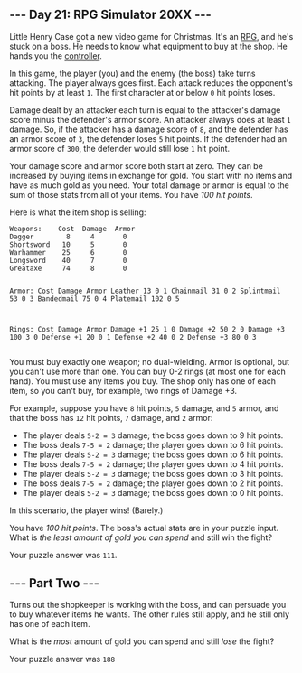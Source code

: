 <article class="day-desc"><h2>--- Day 21: RPG Simulator 20XX ---</h2><p>Little <span title="The sky above the battle is the color of television, tuned to a dead channel.">Henry Case</span> got a new video game for Christmas.  It's an <a href="https://en.wikipedia.org/wiki/Role-playing_video_game">RPG</a>, and he's stuck on a boss.  He needs to know what equipment to buy at the shop.  He hands you the <a href="https://en.wikipedia.org/wiki/Game_controller">controller</a>.</p>
<p>In this game, the player (you) and the enemy (the boss) take turns attacking.  The player always goes first.  Each attack reduces the opponent's hit points by at least <code>1</code>.  The first character at or below <code>0</code> hit points loses.</p>
<p>Damage dealt by an attacker each turn is equal to the attacker's damage score minus the defender's armor score.  An attacker always does at least <code>1</code> damage.  So, if the attacker has a damage score of <code>8</code>, and the defender has an armor score of <code>3</code>, the defender loses <code>5</code> hit points.  If the defender had an armor score of <code>300</code>, the defender would still lose <code>1</code> hit point.</p>
<p>Your damage score and armor score both start at zero.  They can be increased by buying items in exchange for gold.  You start with no items and have as much gold as you need.  Your total damage or armor is equal to the sum of those stats from all of your items.  You have <em>100 hit points</em>.</p>
<p>Here is what the item shop is selling:</p>
<pre><code>Weapons:    Cost  Damage  Armor
Dagger        8     4       0
Shortsword   10     5       0
Warhammer    25     6       0
Longsword    40     7       0
Greataxe     74     8       0

Armor:      Cost  Damage  Armor
Leather      13     0       1
Chainmail    31     0       2
Splintmail   53     0       3
Bandedmail   75     0       4
Platemail   102     0       5

Rings:      Cost  Damage  Armor
Damage +1    25     1       0
Damage +2    50     2       0
Damage +3   100     3       0
Defense +1   20     0       1
Defense +2   40     0       2
Defense +3   80     0       3
</code></pre>
<p>You must buy exactly one weapon; no dual-wielding.  Armor is optional, but you can't use more than one.  You can buy 0-2 rings (at most one for each hand).  You must use any items you buy.  The shop only has one of each item, so you can't buy, for example, two rings of Damage +3.</p>
<p>For example, suppose you have <code>8</code> hit points, <code>5</code> damage, and <code>5</code> armor, and that the boss has <code>12</code> hit points, <code>7</code> damage, and <code>2</code> armor:</p>
<ul>
<li>The player deals <code>5-2 = 3</code> damage; the boss goes down to 9 hit points.</li>
<li>The boss deals <code>7-5 = 2</code> damage; the player goes down to 6 hit points.</li>
<li>The player deals <code>5-2 = 3</code> damage; the boss goes down to 6 hit points.</li>
<li>The boss deals <code>7-5 = 2</code> damage; the player goes down to 4 hit points.</li>
<li>The player deals <code>5-2 = 3</code> damage; the boss goes down to 3 hit points.</li>
<li>The boss deals <code>7-5 = 2</code> damage; the player goes down to 2 hit points.</li>
<li>The player deals <code>5-2 = 3</code> damage; the boss goes down to 0 hit points.</li>
</ul>
<p>In this scenario, the player wins!  (Barely.)</p>
<p>You have <em>100 hit points</em>.  The boss's actual stats are in your puzzle input.  What is <em>the least amount of gold you can spend</em> and still win the fight?</p>
</article>

Your puzzle answer was `` 111 ``.

<article class="day-desc"><h2 id="part2">--- Part Two ---</h2><p>Turns out the shopkeeper is working with the boss, and can persuade you to buy whatever items he wants. The other rules still apply, and he still only has one of each item.</p>
<p>What is the <em>most</em> amount of gold you can spend and still <em>lose</em> the fight?</p>
</article>

Your puzzle answer was `` 188 ``